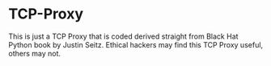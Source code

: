 # TCP-Proxy
This is just a TCP Proxy that is coded derived straight from Black Hat Python book by Justin Seitz. Ethical hackers may find this TCP Proxy useful, others may not.
